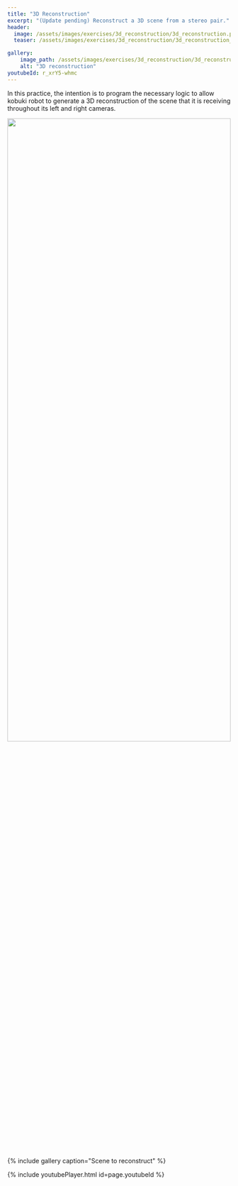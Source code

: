 ```yaml
---
title: "3D Reconstruction"
excerpt: "(Update pending) Reconstruct a 3D scene from a stereo pair."
header:
  image: /assets/images/exercises/3d_reconstruction/3d_reconstruction.png
  teaser: /assets/images/exercises/3d_reconstruction/3d_reconstruction_teaser.png

gallery:
    image_path: /assets/images/exercises/3d_reconstruction/3d_reconstruction.png
    alt: "3D reconstruction"
youtubeId: r_xrY5-whmc
---
```


In this practice, the intention is to program the necessary logic to allow kobuki robot to generate a 3D reconstruction of the scene that it is receiving throughout its left and right cameras.


<img src="/assets/images/exercises/3d_reconstruction/3d_reconstruction.png" width="100%" height="60%">
{% include gallery caption="Scene to reconstruct" %}

{% include youtubePlayer.html id=page.youtubeId %}

